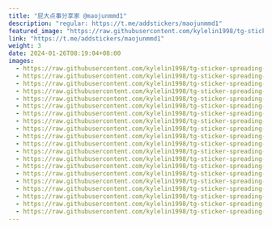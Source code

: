 ```yaml
---
title: "屁大点事分享家 @maojunmmd1"
description: "regular: https://t.me/addstickers/maojunmmd1"
featured_image: "https://raw.githubusercontent.com/kylelin1998/tg-sticker-spreading-worldwide-images/main/img/f8cf48c2-af4d-40bc-a42f-a39ee906bbdf.jpg"
link: "https://t.me/addstickers/maojunmmd1"
weight: 3
date: 2024-01-26T08:19:04+08:00
images:
  - https://raw.githubusercontent.com/kylelin1998/tg-sticker-spreading-worldwide-images/main/img/f8cf48c2-af4d-40bc-a42f-a39ee906bbdf.jpg
  - https://raw.githubusercontent.com/kylelin1998/tg-sticker-spreading-worldwide-images/main/img/331447f6-8a31-424e-9ef7-a0ec2deff16b.jpg
  - https://raw.githubusercontent.com/kylelin1998/tg-sticker-spreading-worldwide-images/main/img/3a945ea2-62f2-44ba-8f9f-4f371595eb1c.jpg
  - https://raw.githubusercontent.com/kylelin1998/tg-sticker-spreading-worldwide-images/main/img/f5567db1-be67-4f0d-8b6c-d6061330e1bf.jpg
  - https://raw.githubusercontent.com/kylelin1998/tg-sticker-spreading-worldwide-images/main/img/e2925de7-85d5-4e86-801b-9731aa11eaac.jpg
  - https://raw.githubusercontent.com/kylelin1998/tg-sticker-spreading-worldwide-images/main/img/0c1e6264-0fdc-45dc-9990-1b521d6fa356.jpg
  - https://raw.githubusercontent.com/kylelin1998/tg-sticker-spreading-worldwide-images/main/img/aa78234d-abc3-4932-ad87-e5ae5aba6e7b.jpg
  - https://raw.githubusercontent.com/kylelin1998/tg-sticker-spreading-worldwide-images/main/img/5f360e5b-7b3d-4748-9119-b4c540b442f9.jpg
  - https://raw.githubusercontent.com/kylelin1998/tg-sticker-spreading-worldwide-images/main/img/ed6e2cec-8f53-4d06-ba7f-f946bb3d3a71.jpg
  - https://raw.githubusercontent.com/kylelin1998/tg-sticker-spreading-worldwide-images/main/img/4a2a2c29-818b-4769-9067-96ecbd0d87c9.jpg
  - https://raw.githubusercontent.com/kylelin1998/tg-sticker-spreading-worldwide-images/main/img/4844fd63-05a5-44fc-b4a0-8eef3b92ab14.jpg
  - https://raw.githubusercontent.com/kylelin1998/tg-sticker-spreading-worldwide-images/main/img/f8b8d34d-8451-4f39-afc9-ce7967ab4ccf.jpg
  - https://raw.githubusercontent.com/kylelin1998/tg-sticker-spreading-worldwide-images/main/img/35739a6d-9dca-4f14-b220-052b8d13f2d5.jpg
  - https://raw.githubusercontent.com/kylelin1998/tg-sticker-spreading-worldwide-images/main/img/86d27c8f-8497-47c8-bc06-945a26a352fd.jpg
  - https://raw.githubusercontent.com/kylelin1998/tg-sticker-spreading-worldwide-images/main/img/cb576e7b-9499-4628-8829-1dc5dbb13a6f.jpg
  - https://raw.githubusercontent.com/kylelin1998/tg-sticker-spreading-worldwide-images/main/img/060aedf8-b922-49f3-963a-6fbaa6cdec9f.jpg
  - https://raw.githubusercontent.com/kylelin1998/tg-sticker-spreading-worldwide-images/main/img/0fb8346e-e998-4aec-a619-a49b527707ae.jpg
  - https://raw.githubusercontent.com/kylelin1998/tg-sticker-spreading-worldwide-images/main/img/24b326d5-df3d-477a-ba96-9f8e9e7e339e.jpg
  - https://raw.githubusercontent.com/kylelin1998/tg-sticker-spreading-worldwide-images/main/img/de876607-d62b-4df3-97c7-508bd9f4cc3a.jpg
  - https://raw.githubusercontent.com/kylelin1998/tg-sticker-spreading-worldwide-images/main/img/2ca9cfcc-6375-4350-95e4-8842759c8a46.jpg
---
```

